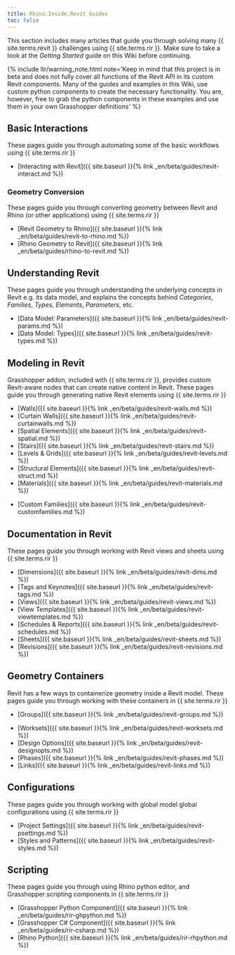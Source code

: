 ```yaml
---
title: Rhino.Inside.Revit Guides
toc: false
---
```


This section includes many articles that guide you through solving many {{ site.terms.revit }} challenges using {{ site.terms.rir }}. Make sure to take a look at the *Getting Started* guide on this Wiki before continuing.

{% include ltr/warning_note.html note='Keep in mind that this project is in beta and does not fully cover all functions of the Revit API in its custom Revit components. Many of the guides and examples in this Wiki, use custom python components to create the necessary functionality. You are, however, free to grab the python components in these examples and use them in your own Grasshopper definitions' %}

<!-- 10 -->
## Basic Interactions
These pages guide you through automating some of the basic workflows using {{ site.terms.rir }}

- [Interacting with Revit]({{ site.baseurl }}{% link _en/beta/guides/revit-interact.md %})

<!-- 20 -->
###  Geometry Conversion

These pages guide you through converting geometry between Revit and Rhino (or other applications) using {{ site.terms.rir }}

- [Revit Geometry to Rhino]({{ site.baseurl }}{% link _en/beta/guides/revit-to-rhino.md %})
- [Rhino Geometry to Revit]({{ site.baseurl }}{% link _en/beta/guides/rhino-to-revit.md %})

<!-- 30 -->
## Understanding Revit
These pages guide you through understanding the underlying concepts in Revit e.g. its data model, and explains the concepts behind *Categories*, *Families*, *Types*, *Elements*, *Parameters*, etc.

- [Data Model: Parameters]({{ site.baseurl }}{% link _en/beta/guides/revit-params.md %})
- [Data Model: Types]({{ site.baseurl }}{% link _en/beta/guides/revit-types.md %})

<!-- 40 -->
## Modeling in Revit
Grasshopper addon, included with {{ site.terms.rir }}, provides custom Revit-aware nodes that can create native content in Revit. These pages guide you through generating native Revit elements using {{ site.terms.rir }}

- [Walls]({{ site.baseurl }}{% link _en/beta/guides/revit-walls.md %})
- [Curtain Walls]({{ site.baseurl }}{% link _en/beta/guides/revit-curtainwalls.md %})
- [Spatial Elements]({{ site.baseurl }}{% link _en/beta/guides/revit-spatial.md %})
- [Stairs]({{ site.baseurl }}{% link _en/beta/guides/revit-stairs.md %})
- [Levels & Grids]({{ site.baseurl }}{% link _en/beta/guides/revit-levels.md %})
- [Structural Elements]({{ site.baseurl }}{% link _en/beta/guides/revit-struct.md %})
- [Materials]({{ site.baseurl }}{% link _en/beta/guides/revit-materials.md %})
<!-- 49: last -->
- [Custom Families]({{ site.baseurl }}{% link _en/beta/guides/revit-customfamilies.md %})

<!-- 50 -->

<!-- 60 -->
## Documentation in Revit
These pages guide you through working with Revit views and sheets using {{ site.terms.rir }}

- [Dimensions]({{ site.baseurl }}{% link _en/beta/guides/revit-dims.md %})
- [Tags and Keynotes]({{ site.baseurl }}{% link _en/beta/guides/revit-tags.md %})
- [Views]({{ site.baseurl }}{% link _en/beta/guides/revit-views.md %})
- [View Templates]({{ site.baseurl }}{% link _en/beta/guides/revit-viewtemplates.md %})
- [Schedules & Reports]({{ site.baseurl }}{% link _en/beta/guides/revit-schedules.md %})
- [Sheets]({{ site.baseurl }}{% link _en/beta/guides/revit-sheets.md %})
- [Revisions]({{ site.baseurl }}{% link _en/beta/guides/revit-revisions.md %})

<!-- 70 -->
## Geometry Containers
Revit has a few ways to containerize geometry inside a Revit model. These pages guide you through working with these containers in {{ site.terms.rir }}

- [Groups]({{ site.baseurl }}{% link _en/beta/guides/revit-groups.md %})
<!-- add Assemblies -->
- [Worksets]({{ site.baseurl }}{% link _en/beta/guides/revit-worksets.md %})
- [Design Options]({{ site.baseurl }}{% link _en/beta/guides/revit-designopts.md %})
- [Phases]({{ site.baseurl }}{% link _en/beta/guides/revit-phases.md %})
- [Links]({{ site.baseurl }}{% link _en/beta/guides/revit-links.md %})

<!-- 80 -->

<!-- 90 -->
## Configurations
These pages guide you through working with global model global configurations using {{ site.terms.rir }}

- [Project Settings]({{ site.baseurl }}{% link _en/beta/guides/revit-psettings.md %})
- [Styles and Patterns]({{ site.baseurl }}{% link _en/beta/guides/revit-styles.md %})

## Scripting
<!-- 100 -->
These pages guide you through using Rhino python editor, and Grasshopper scripting components in {{ site.terms.rir }}

- [Grasshopper Python Component]({{ site.baseurl }}{% link _en/beta/guides/rir-ghpython.md %})
- [Grasshopper C# Component]({{ site.baseurl }}{% link _en/beta/guides/rir-csharp.md %})
- [Rhino Python]({{ site.baseurl }}{% link _en/beta/guides/rir-rhpython.md %})
